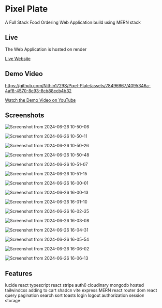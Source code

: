 # Pixel Plate

A Full Stack Food Ordering Web Application build using MERN stack

## Live

The Web Application is hosted on render

[Live Website](pixel-plate-frontend.onrender.com)

## Demo Video




https://github.com/Nithin1729S/Pixel-Plate/assets/78496667/4095346a-4af8-4570-8c93-8cb88ccb4b32











[Watch the Demo Video on YouTube](https://youtu.be/85GmE-L5dEo)


## Screenshots

![Screenshot from 2024-06-26 10-50-06](https://github.com/Nithin1729S/Pixel-Plate/assets/78496667/fbf14552-e603-42eb-ace7-60b482fcf56d)


![Screenshot from 2024-06-26 10-50-11](https://github.com/Nithin1729S/Pixel-Plate/assets/78496667/ff57c6bb-3d9d-4a0a-a0e9-3e1d948bb878)

![Screenshot from 2024-06-26 10-50-26](https://github.com/Nithin1729S/Pixel-Plate/assets/78496667/6acaf8a6-f9b6-41b2-bed6-884158f0daa9)

![Screenshot from 2024-06-26 10-50-48](https://github.com/Nithin1729S/Pixel-Plate/assets/78496667/610a2658-db4c-44e7-ad0d-3065a9298688)

![Screenshot from 2024-06-26 10-51-07](https://github.com/Nithin1729S/Pixel-Plate/assets/78496667/f619ef6d-e97a-451e-9987-ebc1ca6ce025)

![Screenshot from 2024-06-26 10-51-15](https://github.com/Nithin1729S/Pixel-Plate/assets/78496667/bb894974-e18f-416d-8a84-44417547a71f)

![Screenshot from 2024-06-26 16-00-01](https://github.com/Nithin1729S/Pixel-Plate/assets/78496667/9de7a04b-8077-419b-ad11-8d2ce1d085d7)

![Screenshot from 2024-06-26 16-00-13](https://github.com/Nithin1729S/Pixel-Plate/assets/78496667/c434d4b5-4637-43e9-a18f-e97ed9ec66fe)

![Screenshot from 2024-06-26 16-01-10](https://github.com/Nithin1729S/Pixel-Plate/assets/78496667/c28de4e5-a727-4a69-8621-547f43d397b8)


![Screenshot from 2024-06-26 16-02-35](https://github.com/Nithin1729S/Pixel-Plate/assets/78496667/03ffaa1b-420e-4d79-928f-b4ddb09203e6)


![Screenshot from 2024-06-26 16-03-08](https://github.com/Nithin1729S/Pixel-Plate/assets/78496667/889c50e4-cd0a-4c25-9d72-a40575c9b207)

![Screenshot from 2024-06-26 16-04-31](https://github.com/Nithin1729S/Pixel-Plate/assets/78496667/f2c12199-50aa-4736-86ab-48598c48b9a2)

![Screenshot from 2024-06-26 16-05-54](https://github.com/Nithin1729S/Pixel-Plate/assets/78496667/7c49763f-3560-4e88-9510-aee6b04f9223)


![Screenshot from 2024-06-26 16-06-02](https://github.com/Nithin1729S/Pixel-Plate/assets/78496667/c28c2e05-00da-4b64-8694-156a72ed78ce)

![Screenshot from 2024-06-26 16-06-13](https://github.com/Nithin1729S/Pixel-Plate/assets/78496667/2f417a2a-0389-42bd-8f57-510c347babb6)

## Features

lucide react
typescript
react
stripe 
auth0
cloudinary
mongodb
hosted
tailwindcss
adding to cart
shadcn
vite
express
MERN
react router dom
react query
pagination 
search sort
toasts
login logout authorization
session storage
